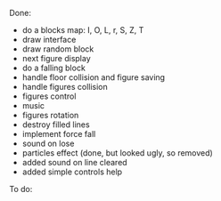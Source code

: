 Done:

- do a blocks map: I, O, L, r, S, Z, T
- draw interface
- draw random block
- next figure display
- do a falling block
- handle floor collision and figure saving
- handle figures collision
- figures control
- music
- figures rotation
- destroy filled lines
- implement force fall
- sound on lose
- particles effect (done, but looked ugly, so removed)
- added sound on line cleared
- added simple controls help

To do:
